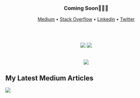 <div align="center">
  <h3>Coming Soon🤘🏻🔥</h3>
  <p align="center">
    <a target="_blank" href="https://medium.com/@omidnikrah">Medium</a> •
    <a target="_blank" href="https://stackoverflow.com/users/6558042/omid-nikrah">Stack Overflow</a> •
    <a target="_blank" href="https://www.linkedin.com/in/omidnikrah/">Linkedin</a> •
    <a target="_blank" href="https://twitter.com/omidnikrah">Twitter</a>
  </p>
  <br />
  <br />
  <br />
  <img src="https://github-readme-stats.vercel.app/api?username=omidnikrah&show_icons=true&line_height=45&theme=dracula&include_all_commits=true" />
  <img src="https://github-readme-stackoverflow.vercel.app/?userID=6558042" />
  <br />
  <br />
  <br />
  <img src="https://raw.githubusercontent.com/omidnikrah/omidnikrah/master/activity-profile.png" />
</div>

## My Latest Medium Articles

<a href="https://medium.com/@omidnikrah">
  <img src="https://github-readme-medium.vercel.app/?username=omidnikrah&limit=2" />
</a>
